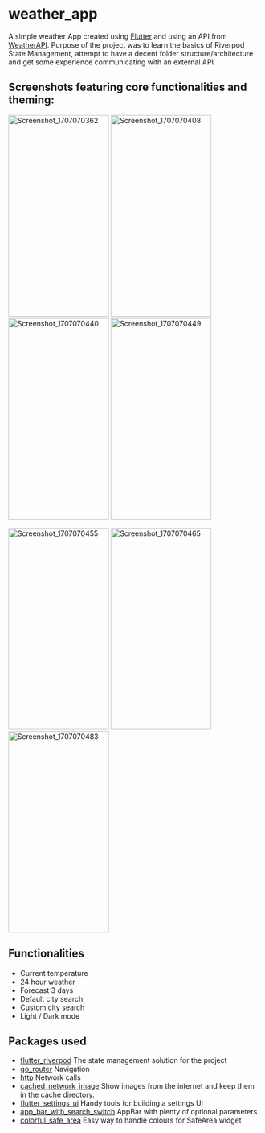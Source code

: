 # weather_app

A simple weather App created using [Flutter](https://flutter.dev/) and using an API from [WeatherAPI](https://www.weatherapi.com/).
Purpose of the project was to learn the basics of Riverpod State Management, attempt to have a decent folder structure/architecture and get some experience communicating with an external API.


## Screenshots featuring core functionalities and theming:

<p>
<img src="https://private-user-images.githubusercontent.com/144138353/302124538-e0dfdfcc-d32a-450d-8f93-d92493387b9e.png?jwt=eyJhbGciOiJIUzI1NiIsInR5cCI6IkpXVCJ9.eyJpc3MiOiJnaXRodWIuY29tIiwiYXVkIjoicmF3LmdpdGh1YnVzZXJjb250ZW50LmNvbSIsImtleSI6ImtleTUiLCJleHAiOjE3MDcwNzEzMDgsIm5iZiI6MTcwNzA3MTAwOCwicGF0aCI6Ii8xNDQxMzgzNTMvMzAyMTI0NTM4LWUwZGZkZmNjLWQzMmEtNDUwZC04ZjkzLWQ5MjQ5MzM4N2I5ZS5wbmc_WC1BbXotQWxnb3JpdGhtPUFXUzQtSE1BQy1TSEEyNTYmWC1BbXotQ3JlZGVudGlhbD1BS0lBVkNPRFlMU0E1M1BRSzRaQSUyRjIwMjQwMjA0JTJGdXMtZWFzdC0xJTJGczMlMkZhd3M0X3JlcXVlc3QmWC1BbXotRGF0ZT0yMDI0MDIwNFQxODIzMjhaJlgtQW16LUV4cGlyZXM9MzAwJlgtQW16LVNpZ25hdHVyZT03MWFmNjE3ODJhODBkY2Y0ZWIyMThiMWRmY2QyYTlkOGIyMWViNjE3OGY0ZGNmNGM3OTVkYzkxZGFjMmU1MTU0JlgtQW16LVNpZ25lZEhlYWRlcnM9aG9zdCZhY3Rvcl9pZD0wJmtleV9pZD0wJnJlcG9faWQ9MCJ9.MCvo__ieDBF1CYbN2-XFom1ILSCwGbQzacvKfLQdRO4" alt="Screenshot_1707070362" width="200" height="400">
<img src="https://private-user-images.githubusercontent.com/144138353/302125104-39f7d449-9dbd-4e1a-b7c1-4ea2a67e3a3e.png?jwt=eyJhbGciOiJIUzI1NiIsInR5cCI6IkpXVCJ9.eyJpc3MiOiJnaXRodWIuY29tIiwiYXVkIjoicmF3LmdpdGh1YnVzZXJjb250ZW50LmNvbSIsImtleSI6ImtleTUiLCJleHAiOjE3MDcwNzE1MTksIm5iZiI6MTcwNzA3MTIxOSwicGF0aCI6Ii8xNDQxMzgzNTMvMzAyMTI1MTA0LTM5ZjdkNDQ5LTlkYmQtNGUxYS1iN2MxLTRlYTJhNjdlM2EzZS5wbmc_WC1BbXotQWxnb3JpdGhtPUFXUzQtSE1BQy1TSEEyNTYmWC1BbXotQ3JlZGVudGlhbD1BS0lBVkNPRFlMU0E1M1BRSzRaQSUyRjIwMjQwMjA0JTJGdXMtZWFzdC0xJTJGczMlMkZhd3M0X3JlcXVlc3QmWC1BbXotRGF0ZT0yMDI0MDIwNFQxODI2NTlaJlgtQW16LUV4cGlyZXM9MzAwJlgtQW16LVNpZ25hdHVyZT05MWYyNTBhODVmZjljNThmYjMxZTM5OTQ5NDBkNWM2OWVjYTA4OGVlYzg2ZDI4YTZkNWMxYmRiY2M2MmMzYjgyJlgtQW16LVNpZ25lZEhlYWRlcnM9aG9zdCZhY3Rvcl9pZD0wJmtleV9pZD0wJnJlcG9faWQ9MCJ9.aPe3r3cjV0_V1TKU-EcquO4Bj8MB7FgBQ1wA79ByjAs" alt="Screenshot_1707070408" width="200" height="400">
<img src="https://private-user-images.githubusercontent.com/144138353/302125166-32ae3d06-3308-4c82-a877-a92372667cb7.png?jwt=eyJhbGciOiJIUzI1NiIsInR5cCI6IkpXVCJ9.eyJpc3MiOiJnaXRodWIuY29tIiwiYXVkIjoicmF3LmdpdGh1YnVzZXJjb250ZW50LmNvbSIsImtleSI6ImtleTUiLCJleHAiOjE3MDcwNzE1NTcsIm5iZiI6MTcwNzA3MTI1NywicGF0aCI6Ii8xNDQxMzgzNTMvMzAyMTI1MTY2LTMyYWUzZDA2LTMzMDgtNGM4Mi1hODc3LWE5MjM3MjY2N2NiNy5wbmc_WC1BbXotQWxnb3JpdGhtPUFXUzQtSE1BQy1TSEEyNTYmWC1BbXotQ3JlZGVudGlhbD1BS0lBVkNPRFlMU0E1M1BRSzRaQSUyRjIwMjQwMjA0JTJGdXMtZWFzdC0xJTJGczMlMkZhd3M0X3JlcXVlc3QmWC1BbXotRGF0ZT0yMDI0MDIwNFQxODI3MzdaJlgtQW16LUV4cGlyZXM9MzAwJlgtQW16LVNpZ25hdHVyZT03MGY3MmI0M2NiMjNlNDVhYzliMmI5YzNjZDE1ZjcxNTFmNzA1MTllMGU5ODQxYTYxOTIwYzJlMWMzZWU2NWQ3JlgtQW16LVNpZ25lZEhlYWRlcnM9aG9zdCZhY3Rvcl9pZD0wJmtleV9pZD0wJnJlcG9faWQ9MCJ9.IS77teSVxyOzUm56FC14r4QMuCuS8v0pRWvUeUsNgZ8" alt="Screenshot_1707070440" width="200" height="400">
<img src="https://private-user-images.githubusercontent.com/144138353/302125168-f0506aab-fc05-4483-9f20-27de366c87cd.png?jwt=eyJhbGciOiJIUzI1NiIsInR5cCI6IkpXVCJ9.eyJpc3MiOiJnaXRodWIuY29tIiwiYXVkIjoicmF3LmdpdGh1YnVzZXJjb250ZW50LmNvbSIsImtleSI6ImtleTUiLCJleHAiOjE3MDcwNzE1NzYsIm5iZiI6MTcwNzA3MTI3NiwicGF0aCI6Ii8xNDQxMzgzNTMvMzAyMTI1MTY4LWYwNTA2YWFiLWZjMDUtNDQ4My05ZjIwLTI3ZGUzNjZjODdjZC5wbmc_WC1BbXotQWxnb3JpdGhtPUFXUzQtSE1BQy1TSEEyNTYmWC1BbXotQ3JlZGVudGlhbD1BS0lBVkNPRFlMU0E1M1BRSzRaQSUyRjIwMjQwMjA0JTJGdXMtZWFzdC0xJTJGczMlMkZhd3M0X3JlcXVlc3QmWC1BbXotRGF0ZT0yMDI0MDIwNFQxODI3NTZaJlgtQW16LUV4cGlyZXM9MzAwJlgtQW16LVNpZ25hdHVyZT01YzIzMGM5ZTE1YzJmODRiY2UwYjEzMWNkNzAxMzFjNTRjMTU0MDZjZjdmODliNTg2N2VjNjY0ODYyM2E3YTkwJlgtQW16LVNpZ25lZEhlYWRlcnM9aG9zdCZhY3Rvcl9pZD0wJmtleV9pZD0wJnJlcG9faWQ9MCJ9.W6LWWx9lOChGkoSnZvNf2jxDjeKaho_N4KPai09lMXU" alt="Screenshot_1707070449" width="200" height="400">
</p>
<p>
<img src="https://private-user-images.githubusercontent.com/144138353/302125762-d215cd1b-5b48-4578-8fff-02972b2d1111.png?jwt=eyJhbGciOiJIUzI1NiIsInR5cCI6IkpXVCJ9.eyJpc3MiOiJnaXRodWIuY29tIiwiYXVkIjoicmF3LmdpdGh1YnVzZXJjb250ZW50LmNvbSIsImtleSI6ImtleTUiLCJleHAiOjE3MDcwNzIxMDUsIm5iZiI6MTcwNzA3MTgwNSwicGF0aCI6Ii8xNDQxMzgzNTMvMzAyMTI1NzYyLWQyMTVjZDFiLTViNDgtNDU3OC04ZmZmLTAyOTcyYjJkMTExMS5wbmc_WC1BbXotQWxnb3JpdGhtPUFXUzQtSE1BQy1TSEEyNTYmWC1BbXotQ3JlZGVudGlhbD1BS0lBVkNPRFlMU0E1M1BRSzRaQSUyRjIwMjQwMjA0JTJGdXMtZWFzdC0xJTJGczMlMkZhd3M0X3JlcXVlc3QmWC1BbXotRGF0ZT0yMDI0MDIwNFQxODM2NDVaJlgtQW16LUV4cGlyZXM9MzAwJlgtQW16LVNpZ25hdHVyZT1hZjQ5NmE3Njg1MjUxNDMyOGYzNzBmZjA0MDFmZGQwMDg2NWNhMDE4ZjRmZWQ2YzUzMDA2Zjc5ODRmZjA4ZTVmJlgtQW16LVNpZ25lZEhlYWRlcnM9aG9zdCZhY3Rvcl9pZD0wJmtleV9pZD0wJnJlcG9faWQ9MCJ9.jJLLSlLuF-gKaEWgXMlyMNe0I6K-LhXqPVGq2QThhrE" alt="Screenshot_1707070455" width="200" height="400">
<img src="https://private-user-images.githubusercontent.com/144138353/302125179-a5fa6ed8-e339-47c8-a45b-fb173ae8e384.png?jwt=eyJhbGciOiJIUzI1NiIsInR5cCI6IkpXVCJ9.eyJpc3MiOiJnaXRodWIuY29tIiwiYXVkIjoicmF3LmdpdGh1YnVzZXJjb250ZW50LmNvbSIsImtleSI6ImtleTUiLCJleHAiOjE3MDcwNzE2NDIsIm5iZiI6MTcwNzA3MTM0MiwicGF0aCI6Ii8xNDQxMzgzNTMvMzAyMTI1MTc5LWE1ZmE2ZWQ4LWUzMzktNDdjOC1hNDViLWZiMTczYWU4ZTM4NC5wbmc_WC1BbXotQWxnb3JpdGhtPUFXUzQtSE1BQy1TSEEyNTYmWC1BbXotQ3JlZGVudGlhbD1BS0lBVkNPRFlMU0E1M1BRSzRaQSUyRjIwMjQwMjA0JTJGdXMtZWFzdC0xJTJGczMlMkZhd3M0X3JlcXVlc3QmWC1BbXotRGF0ZT0yMDI0MDIwNFQxODI5MDJaJlgtQW16LUV4cGlyZXM9MzAwJlgtQW16LVNpZ25hdHVyZT1hN2M0MmM3MzMxMDY3MDQyNjJmMDYxMjJlNzk3MThjYTc2NmY2Y2Y1YzRkNzM4ZTc4OGVmYjNjYWMwM2Q5NDc0JlgtQW16LVNpZ25lZEhlYWRlcnM9aG9zdCZhY3Rvcl9pZD0wJmtleV9pZD0wJnJlcG9faWQ9MCJ9.S2Tn8_t1HOD2OLCwQ4NOMkpHoT7KTM4SWEEByItOP9M" alt="Screenshot_1707070465" width="200" height="400">
<img src="https://private-user-images.githubusercontent.com/144138353/302125180-7c1fd815-1d3b-4422-bf7b-cdb747333fd4.png?jwt=eyJhbGciOiJIUzI1NiIsInR5cCI6IkpXVCJ9.eyJpc3MiOiJnaXRodWIuY29tIiwiYXVkIjoicmF3LmdpdGh1YnVzZXJjb250ZW50LmNvbSIsImtleSI6ImtleTUiLCJleHAiOjE3MDcwNzE2NjMsIm5iZiI6MTcwNzA3MTM2MywicGF0aCI6Ii8xNDQxMzgzNTMvMzAyMTI1MTgwLTdjMWZkODE1LTFkM2ItNDQyMi1iZjdiLWNkYjc0NzMzM2ZkNC5wbmc_WC1BbXotQWxnb3JpdGhtPUFXUzQtSE1BQy1TSEEyNTYmWC1BbXotQ3JlZGVudGlhbD1BS0lBVkNPRFlMU0E1M1BRSzRaQSUyRjIwMjQwMjA0JTJGdXMtZWFzdC0xJTJGczMlMkZhd3M0X3JlcXVlc3QmWC1BbXotRGF0ZT0yMDI0MDIwNFQxODI5MjNaJlgtQW16LUV4cGlyZXM9MzAwJlgtQW16LVNpZ25hdHVyZT1kNjBhNDY4NmEzODU0NTRkZmQ1N2Q5MDYwNGQwOGI3YmRjODg4MjA4OWI5ZDE0MWNkY2QwMDQxYjIyNTdjZDJkJlgtQW16LVNpZ25lZEhlYWRlcnM9aG9zdCZhY3Rvcl9pZD0wJmtleV9pZD0wJnJlcG9faWQ9MCJ9.ulNG_830HpRe2fpMQfy2xs9stBWwzNk44NXs0wuhVzI" alt="Screenshot_1707070483" width="200" height="400">
</p>

## Functionalities

- Current temperature
- 24 hour weather
- Forecast 3 days
- Default city search
- Custom city search
- Light / Dark mode

## Packages used

- [flutter_riverpod](https://riverpod.dev/) The state management solution for the project
- [go_router](https://pub.dev/packages/go_router) Navigation
- [http](https://pub.dev/packages/http) Network calls
- [cached_network_image](https://pub.dev/packages/cached_network_image) Show images from the internet and keep them in the cache directory.
- [flutter_settings_ui](https://github.com/yako-dev/flutter-settings-ui) Handy tools for building a settings UI
- [app_bar_with_search_switch](https://pub.dev/packages/app_bar_with_search_switch) AppBar with plenty of optional parameters
- [colorful_safe_area](https://pub.dev/packages/colorful_safe_area) Easy way to handle colours for SafeArea widget


